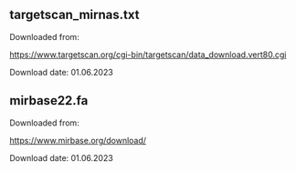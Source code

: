 ## targetscan_mirnas.txt

Downloaded from:

<https://www.targetscan.org/cgi-bin/targetscan/data_download.vert80.cgi>

Download date: 01.06.2023

## mirbase22.fa

Downloaded from:

https://www.mirbase.org/download/

Download date: 01.06.2023
